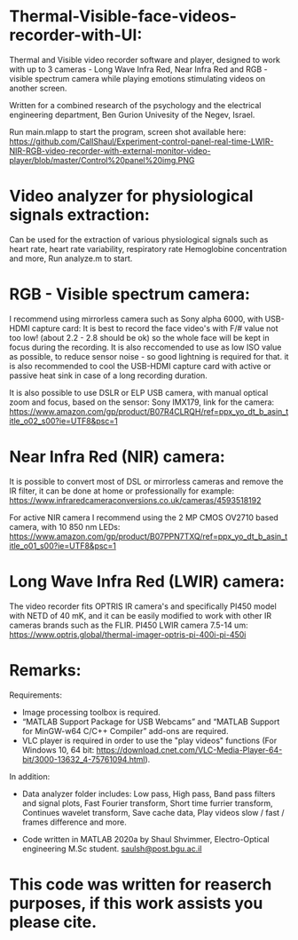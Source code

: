 # Thermal-Visible-face-videos-recorder-with-UI: 
Thermal and Visible video recorder software and player, designed to work with up to 3 cameras - Long Wave Infra Red, Near Infra Red and RGB - visible spectrum camera while playing emotions stimulating videos on another screen.

Written for a combined research of the psychology and the electrical engineering department, Ben Gurion Univesity of the Negev, Israel.

Run main.mlapp to start the program, screen shot available here:
https://github.com/CallShaul/Experiment-control-panel-real-time-LWIR-NIR-RGB-video-recorder-with-external-monitor-video-player/blob/master/Control%20panel%20img.PNG

# Video analyzer for physiological signals extraction:
Can be used for the extraction of various physiological signals such as heart rate, heart rate variability, respiratory rate Hemoglobine concentration and more,
Run analyze.m to start.

# RGB - Visible spectrum camera:
I recommend using mirrorless camera such as Sony alpha 6000, with USB-HDMI capture card:
It is best to record the face video's with F/# value not too low! (about 2.2 - 2.8 should be ok) so the whole face will be kept in focus during the recording. It is also reccomended to use as low ISO value as possible, to reduce sensor noise - so good lightning is required for that. it is also recommended to cool the USB-HDMI capture card with active or passive heat sink in case of a long recording duration.

It is also possible to use DSLR or ELP USB camera, with manual optical zoom and focus, based on the sensor: Sony IMX179, link for the camera:
https://www.amazon.com/gp/product/B07R4CLRQH/ref=ppx_yo_dt_b_asin_title_o02_s00?ie=UTF8&psc=1

# Near Infra Red (NIR) camera:
It is possible to convert most of DSL or mirrorless cameras and remove the IR filter, it can be done at home or professionally for example:
https://www.infraredcameraconversions.co.uk/cameras/4593518192

For active NIR camera I recommend using the 2 MP CMOS OV2710 based camera, with 10 850 nm LEDs:
https://www.amazon.com/gp/product/B07PPN7TXQ/ref=ppx_yo_dt_b_asin_title_o01_s00?ie=UTF8&psc=1


# Long Wave Infra Red (LWIR) camera:
The video recorder fits OPTRIS IR camera's and specifically PI450 model with NETD of 40 mK, and it can be easily modified to work with other IR cameras brands such as the FLIR.
PI450 LWIR camera 7.5-14 um: https://www.optris.global/thermal-imager-optris-pi-400i-pi-450i

# Remarks:

Requirements:

- Image processing toolbox is required.
- “MATLAB Support Package for USB Webcams” and “MATLAB Support for MinGW-w64 C/C++ Compiler” add-ons are required.
- VLC player is required in order to use the "play videos" functions (For Windows 10, 64 bit: https://download.cnet.com/VLC-Media-Player-64-bit/3000-13632_4-75761094.html).

In addition:

- Data analyzer folder includes: Low pass, High pass, Band pass filters and signal plots, Fast Fourier transform, Short time furrier transform, Continues wavelet transform, Save cache data, Play videos slow / fast / frames difference and more.

- Code written in MATLAB 2020a by Shaul Shvimmer, Electro-Optical engineering M.Sc student. saulsh@post.bgu.ac.il
# This code was written for reaserch purposes, if this work assists you please cite.
